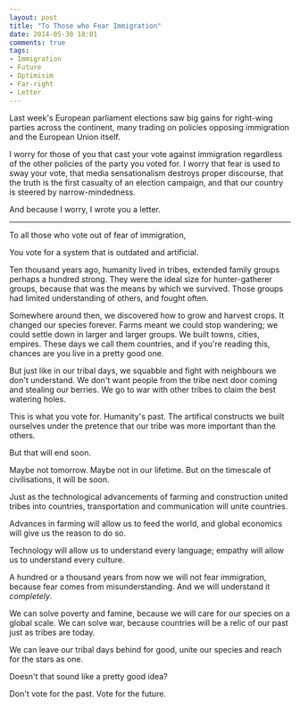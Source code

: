 ```yaml
---
layout: post
title: "To Those who Fear Immigration"
date: 2014-05-30 18:01
comments: true
tags:
- Immigration
- Future
- Optimisim
- Far-right
- Letter
---
```


Last week's European parliament elections saw big gains for right-wing parties across the continent, many trading on policies opposing immigration and the European Union itself. 

I worry for those of you that cast your vote against immigration regardless of the other policies of the party you voted for. I worry that fear is used to sway your vote, that media sensationalism destroys proper discourse, that the truth is the first casualty of an election campaign, and that our country is steered by narrow-mindedness. 

And because I worry, I wrote you a letter. 

<hr/>

To all those who vote out of fear of immigration, 

You vote for a system that is outdated and artificial. 

Ten thousand years ago, humanity lived in tribes, extended family groups perhaps a hundred strong. They were the ideal size for hunter-gatherer groups, because that was the means by which we survived. Those groups had limited understanding of others, and fought often.

Somewhere around then, we discovered how to grow and harvest crops. It changed our species forever. Farms meant we could stop wandering; we could settle down in larger and larger groups. We built towns, cities, empires. These days we call them countries, and if you're reading this, chances are you live in a pretty good one. 

But just like in our tribal days, we squabble and fight with neighbours we don't understand. We don't want people from the tribe next door coming and stealing our berries. We go to war with other tribes to claim the best watering holes. 

This is what you vote for. Humanity's past. The artifical constructs we built ourselves under the pretence that our tribe was more important than the others.

 But that will end soon. 

Maybe not tomorrow. Maybe not in our lifetime. But on the timescale of civilisations, it will be soon. 

Just as the technological advancements of farming and construction united tribes into countries, transportation and communication will unite countries. 

Advances in farming will allow us to feed the world, and global economics will give us the reason to do so. 

Technology will allow us to understand every language; empathy will allow us to understand every culture.

A hundred or a thousand years from now we will not fear immigration, because fear comes from misunderstanding. And we will understand it *completely*.

We can solve poverty and famine, because we will care for our species on a global scale. We can solve war, because countries will be a relic of our past just as tribes are today.

We can leave our tribal days behind for good, unite our species and reach for the stars as one. 

Doesn't that sound like a pretty good idea? 

Don't vote for the past. Vote for the future.

